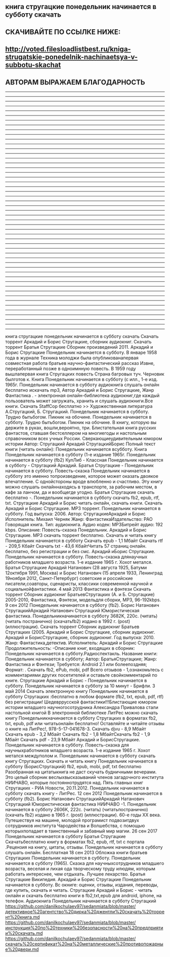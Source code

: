книга стругацкие понедельник начинается в субботу скачать
--------------------------------------------------
СКАЧИВАЙТЕ ПО ССЫЛКЕ НИЖЕ:
--------------------------------------------------
http://voted.filesloadlistbest.ru/kniga-strugatskie-ponedelnik-nachinaetsya-v-subbotu-skachat
--------------------------------------------------
АВТОРАМ ВЫРАЖАЕМ БЛАГОДАРНОСТЬ
--------------------------------------------------
--------------------------------------------------
--------------------------------------------------
--------------------------------------------------
--------------------------------------------------
--------------------------------------------------
--------------------------------------------------
--------------------------------------------------
--------------------------------------------------
--------------------------------------------------
--------------------------------------------------
--------------------------------------------------
--------------------------------------------------
--------------------------------------------------
--------------------------------------------------
--------------------------------------------------
--------------------------------------------------
--------------------------------------------------
--------------------------------------------------
--------------------------------------------------
--------------------------------------------------
--------------------------------------------------
--------------------------------------------------
--------------------------------------------------
--------------------------------------------------
--------------------------------------------------
--------------------------------------------------
--------------------------------------------------
--------------------------------------------------
--------------------------------------------------
--------------------------------------------------
--------------------------------------------------
--------------------------------------------------
--------------------------------------------------
--------------------------------------------------
--------------------------------------------------
--------------------------------------------------
--------------------------------------------------
--------------------------------------------------
--------------------------------------------------
--------------------------------------------------
--------------------------------------------------
--------------------------------------------------
--------------------------------------------------
--------------------------------------------------
--------------------------------------------------
--------------------------------------------------
--------------------------------------------------
--------------------------------------------------
--------------------------------------------------
--------------------------------------------------
--------------------------------------------------
книга стругацкие понедельник начинается в субботу скачать Скачать торрент Аркадий и Борис Стругацкие, сборник аудиокниг. Скачать торрент Братья Стругацкие  Сборник произведений 2011. Аркадий и Борис Стругацкие Понедельник начинается в субботу. В январе 1958 года в журнале Техника  молоджи была опубликованапервая совместная работа братьев  научно-фантастический рассказ Извне, переработанный позже в одноимнную повесть. В 1959 году вышлапервая книга Стругацких  повесть Страна багровых туч. Черновик былготов к. Книга Понедельник начинается в субботу (с илл., 1-е изд. 1965г. Понедельник начинается в субботу аудиокнига слушать онлайн бесплатно искачать mp3, Автор Аркадий и Борис Стругацкие, Жанр Фантастика .  - электронная онлайн-библиотека аудиокниг,где каждый пользователь может загружать, хранить и слушать аудиокниги.Все книги. Скачать StaffCop бесплатно >>  Художественная литература  А.Стругацкий, Б. Стругацкий. Понедельник начинается в субботу. Трудно бытьбогом. Пикник на обочине. Понедельник начинается в субботу. Трудно бытьбогом. Пикник на обочине. В книгу, которую вы держите в руках, вошли,вероятно, три. Блистательная книга русских фантастов, ставшая бестселлером на многиегоды и настольным справочником всех учных России. Сверкающиеудивительным юмором истории  Автор: Стругацкий Аркадий  СтругацкийБорис  Полный текст книги (читать онлайн): Понедельник начинается всубботу. Книга Понедельник начинается в субботу (1-е издание 1965г. Понедельник начинается в субботу (fb2)  КулЛиб - Классная
Понедельник начинается в субботу - Стругацкий Аркадий. Братья Стругацкие - Понедельник начинается в субботу. Повесть-сказка Понедельник начинается в субботу  это именно топроизведение, которое может оказать двоякое впечатление. С однойстороны вроде  влюбленно и счастливо. Эту книгу можно слушать онлайннаходясь в транспорте, за рабочим местом, в кафе за ланчом, да и вообщегде угодно. Братья Стругацкие скачать бесплатно -. Понедельник начинается в субботу скачать fb2, epub, rtf, txt. Стругацкие Аркадий и Борис читать онлайн, скачать книги. Скачать Аркадий и Борис Стругацкие. MP3 торрент. Понедельник начинается в субботу. Год выпуска: 2006. Автор: СтругацкиеАркадий и Борис Исполнитель: Михаил Черняк Жанр: ФантастикаИздательство: РАО Говорящая книга. Тип: аудиокнига. Аудио кодек: MP3Битрейт аудио: 192 kbps. Описание: Повесть-сказка Понедельник. Аркадий и Борис Стругацкие. MP3 скачать торрент бесплатно. Скачать и читать книгу Понедельник начинается в субботу
Cкачать epub - 1,1 Мбайт Cкачать rtf - 209,5 Кбайт Cкачать txt - 43,6 КбайтЧитать 57 страниц онлайн. бесплатно, без регистрации и без смс. Аркадий иБорис Стругацкие. Понедельник начинается в субботу. Повесть-сказка длянаучных работников младшего возраста. 1-е издание 1965 г. Хохот метался. Братья Стругацкие  Аркадий Натанович (28 августа 1925, Батуми  12октября 1991, Москва) и Борис Натанович (15 апреля 1933, Ленинград  19ноября 2012, Санкт-Петербург)  советские и российские писатели,соавторы, сценаристы, классики современной научной и социальнойфантастики. 4 май 2013  Фантастика и фэнтези  Скачать торрент Сборник аудиокниг БратьевСтругацких (А. и Б. Стругацкие) 2005-2010, Фантастика, Фэнтези, модельдля сборки, MP3, 96-192kbps. 9 сен 2012  Понедельник начинается в субботу (fb2). Борис Натанович СтругацкийАркадий Натанович Стругацкий  Юмористическая фантастика. Понедельникначинается в субботу 3682K, 220с. (читать) (читать постранично) (скачатьfb2) издано в 1992 г. (post) (иллюстрации). Скачать торрент Сборник аудиокниг Братьев Стругацких (2005. Аркадий и Борис Стругацкие, сборник аудиокниг. Аркадий и БорисСтругацкие, сборник аудиокниг. Год выпуска: 2010. Жанр: Фантастика,детектив. Исполнитель: Аркадий и Борис Стругацкие Продолжительность: -Описание книг, входящих в сборник: Понедельник начинается в субботу.Радиоспектакль. Название книги: Понедельник начинается в субботу; Автор: БратьяСтругацкие; Жанр: Фантастика и Фэнтези; Требуется: Android 2.1 или болеепоздняя; Формат: .  Скачать fb2, ePub, mobi, pdf  Всего отзывов - 1,ознакомьтесь с комментариями других посетителей и оставьте свойкомментарий по книге. Стругацкие Аркадий и Борис - Понедельник начинается в субботу. Понедельник начинается в субботу за 10 минут - Брифли. 3 май 2014  Скачать электронную книгу Понедельник начинается в субботу Стругацких :бесплатно в любом формате (fb2, txt, epub, pdf, rtf) без регистрации! Шедевррусской фантастики!!!Блистающие юмором истории младшего научногосотрудника Александра Привалова стали настольной книгой
В электронной библиотеке ЛитРес можно скачать книгу Понедельникначинается в субботу Стругацких в форматах fb2, txt, epub, pdf или читатьонлайн бесплатно! Оставляйте и читайте отзывы о книге на ЛитРес!, 978-5-17-041678-3. Cкачать djvu - 8,9 Мбайт Cкачать epub - 3,2 Мбайт Cкачать fb2 - 1,8 МбайтCкачать fb2 - 1,9 Мбайт Cкачать pdf - 23,9 Мбайт Аркадий и БорисСтругацкие. Понедельник начинается в субботу. Повесть-сказка для научныхработников младшего возраста. 1-е издание 1965 г. Хохот метался междуполом и. Понедельник начинается в субботу скачать книгу Стругацких. Скачать и читать книгу Понедельник начинается в субботу  (БорисСтругацкий) fb2, epub, mobi, pdf, txt бесплатно  Разобранная на цитатыкнига не даст скучать будничными вечерами. Это целый сборник веслыхвысказываний членов загадочного института НИИЧАВО, которые постояннотрудятся над. Пять главных книг Стругацких - РИА Новости, 20.11.2012. Понедельник начинается в субботу скачать книгу - ЛитРес. 12 сен 2012  Понедельник начинается в субботу (fb2). Борис Натанович СтругацкийАркадий Натанович Стругацкий  Юмористическая фантастика  НИИЧАВО -1. Понедельник начинается в субботу 2606K, 222с. (читать) (читатьпостранично) (скачать fb2) издано в 1965 г. (post) (иллюстрации). 60-е годы XX века. Путешествуя на машине, молодой програмист подвозитдвух сотрудников института Чародейства и Волшебства, с помощью которыхпопадает в таинственный и забавный мир магии. 26 сен 2017  Понедельник начинается в субботу Братья Стругацкие  Скачатьбесплатно книгу в форматах fb2, epub, rtf, txt с портала .Рецензия на книгу, цитаты, отзывы. Понедельник начинается в субботу слушать онлайн. Бесплатная
18 сен 2013  Обложка книги братьев Стругацких Понедельник начинается в субботу. Понедельник начинается в субботу (1965). Сказка для научныхсотрудников младшего возраста, веселая и лихая ода творческому труду илюдям, которым работать интереснее, чем отдыхать. Лучшее лекарство. Братья Стругацкие  Википедия. Аркадий и Борис Стругацкие Понедельник начинается в субботу. Вс окниге: оценки, отзывы, издания, переводы, где купить, скачать и читать. Стругацкие Аркадий и Борис - читать онлайн и скачать бесплатно книги в fb2,txt,epub для android, iphone, на телефон. Аудиокнига Понедельник начинается в субботу Стругацкий
https://github.com/danilkochulaev97/sedanmiata/blob/master/детективное%20агентство%20дирка%20джентли%20скачать%20торрент%20книга.md
https://github.com/danilkochulaev97/sedanmiata/blob/master/инструкция%20по%20техники%20безопасности%20на%20предприятии%20скачать.md
https://github.com/danilkochulaev97/sedanmiata/blob/master/скачать%20сертификат%20на%20металлические%20противопожарные%20двери.md